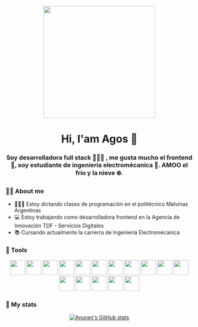 <div class="header" align="center">
  <img src="https://media.giphy.com/media/JhZcAuGjuDmZq/giphy.gif" width="300">

  <h1> Hi, I'am Agos 🌻</h1>
  <h3> Soy desarrolladora full stack 👩🏼‍💻 , me gusta mucho el frontend 🎨, soy estudiante de ingeniería electromécanica 🔧. AMOO el frio y la nieve ❄️.
</div>
    
### 🤘🏼 About me 
  
 -  👩🏼‍🏫 Estoy dictando clases de programación en el politécnico Malvinas Argentinas 
 -  💻 Estoy trabajando como desarrolladora frontend en la Agencia de Innovación TDF - Servicios Digitales
 -  📚 Cursando actualmente la carrerra de Ingeniería Electromécanica
  
### 🔨 Tools
<div class="lenguajes" align="center" justify-content="space-around">
  <img src="https://cdn.icon-icons.com/icons2/112/PNG/512/python_18894.png" width="40">
  <img src="https://cdn.icon-icons.com/icons2/2415/PNG/512/bootstrap_plain_logo_icon_146619.png" width="40">
  <img src="https://cdn.icon-icons.com/icons2/2107/PNG/512/file_type_django_icon_130645.png" width="40">
  <img src="https://cdn.icon-icons.com/icons2/2415/PNG/512/react_original_logo_icon_146374.png" width="40">
  <img src="https://cdn.icon-icons.com/icons2/2107/PNG/512/file_type_ejs_icon_130626.png" width="40">
  <img src="https://cdn.icon-icons.com/icons2/936/PNG/512/github-logo_icon-icons.com_73546.png" width="40">
  <img src="https://cdn.icon-icons.com/icons2/2107/PNG/512/file_type_js_official_icon_130509.png" width="40">
  <img src="https://cdn.icon-icons.com/icons2/2107/PNG/512/file_type_css_icon_130661.png" width="40">
  <img src="https://cdn.icon-icons.com/icons2/2107/PNG/512/file_type_html_icon_130541.png" width="40">
  <img src="https://cdn.icon-icons.com/icons2/2415/PNG/512/express_original_wordmark_logo_icon_146528.png" width="40">
  <img src="https://cdn.icon-icons.com/icons2/2415/PNG/512/nodejs_original_wordmark_logo_icon_146412.png" width="40">
  <img src="https://cdn.icon-icons.com/icons2/2415/PNG/512/git_original_wordmark_logo_icon_146510.png" width="40">
  <img src="https://cdn.icon-icons.com/icons2/2415/PNG/512/mysql_original_wordmark_logo_icon_146417.png" width ="40">
  <img src="https://cdn.icon-icons.com/icons2/2415/PNG/512/csharp_original_logo_icon_146578.png" width="40">
  <img src="https://cdn.icon-icons.com/icons2/2699/PNG/512/figma_logo_icon_170157.png" width="40">
  <img src="https://cdn.icon-icons.com/icons2/2699/PNG/512/canva_logo_icon_168459.png" width="40">
  </div> 
  
### 🏁 My stats
  <div class="mystats" align="center">
    
  [![Anurag's GitHub stats](https://github-readme-stats.vercel.app/api?username=AgosNori&theme=dark)](https://github.com/anuraghazra/github-readme-stats)








<!--
**AgosNori/AgosNori** is a ✨ _special_ ✨ repository because its `README.md` (this file) appears on your GitHub profile.

Here are some ideas to get you started:

- 🔭 I’m currently working on ...
- 🌱 I’m currently learning ...
- 👯 I’m looking to collaborate on ...
- 🤔 I’m looking for help with ...
- 💬 Ask me about ...
- 📫 How to reach me: ...
- 😄 Pronouns: ...
- ⚡ Fun fact: ...
-->
